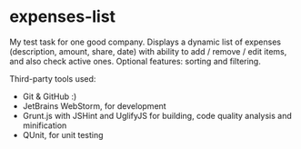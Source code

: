expenses-list
=============

My test task for one good company.
Displays a dynamic list of expenses (description, amount, share, date) with ability to add / remove / edit items, and also check active ones. Optional features: sorting and filtering.

Third-party tools used:
 - Git & GitHub :)
 - JetBrains WebStorm, for development
 - Grunt.js with JSHint and UglifyJS for building, code quality analysis and minification
 - QUnit, for unit testing